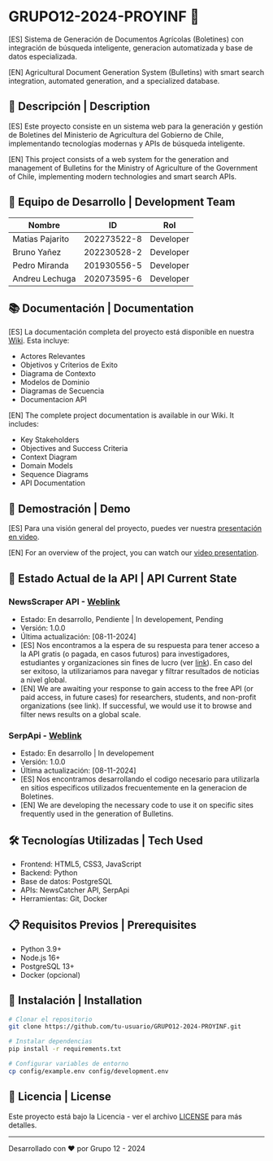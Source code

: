 # GRUPO12-2024-PROYINF 🌱

[ES] Sistema de Generación de Documentos Agrícolas (Boletines) con integración de búsqueda inteligente, generacion automatizada y base de datos especializada.

[EN] Agricultural Document Generation System (Bulletins) with smart search integration, automated generation, and a specialized database.

## 🚀 Descripción | Description
[ES] Este proyecto consiste en un sistema web para la generación y gestión de Boletines del Ministerio de Agricultura del Gobierno de Chile, implementando tecnologías modernas y APIs de búsqueda inteligente.

[EN] This project consists of a web system for the generation and management of Bulletins for the Ministry of Agriculture of the Government of Chile, implementing modern technologies and smart search APIs.

## 👥 Equipo de Desarrollo | Development Team
| Nombre | ID | Rol |
|--------|----|----|
| Matias Pajarito | 202273522-8 | Developer |
| Bruno Yañez | 202230528-2 | Developer |
| Pedro Miranda | 201930556-5 | Developer |
| Andreu Lechuga | 202073595-6 | Developer |

## 📚 Documentación | Documentation
[ES] La documentación completa del proyecto está disponible en nuestra [Wiki](https://github.com/MatiasPajarito/GRUPO12-2024-PROYINF/wiki). Esta incluye:
- Actores Relevantes
- Objetivos y Criterios de Exito
- Diagrama de Contexto
- Modelos de Dominio
- Diagramas de Secuencia
- Documentacion API

[EN] The complete project documentation is available in our Wiki. It includes:
- Key Stakeholders
- Objectives and Success Criteria
- Context Diagram
- Domain Models
- Sequence Diagrams
- API Documentation

## 🎥 Demostración | Demo
[ES] Para una visión general del proyecto, puedes ver nuestra [presentación en video](https://www.youtube.com/watch?v=TAgy9_8pgcM).

[EN] For an overview of the project, you can watch our [video presentation](https://www.youtube.com/watch?v=TAgy9_8pgcM).

## 🔧 Estado Actual de la API | API Current State

### NewsScraper API - [Weblink](https://www.newscatcherapi.com/)
- Estado: En desarrollo, Pendiente | In developement, Pending
- Versión: 1.0.0
- Última actualización: [08-11-2024]
- [ES] Nos encontramos a la espera de su respuesta para tener acceso a la API gratis (o pagada, en casos futuros) para investigadores, estudiantes y organizaciones sin fines de lucro (ver [link](https://www.newscatcherapi.com/free-news-api)). En caso del ser exitoso, la utilizariamos para navegar y filtrar resultados de noticias a nivel global.
- [EN] We are awaiting your response to gain access to the free API (or paid access, in future cases) for researchers, students, and non-profit organizations (see link). If successful, we would use it to browse and filter news results on a global scale.

### SerpApi - [Weblink](https://serpapi.com/)
- Estado: En desarrollo | In developement
- Versión: 1.0.0
- Última actualización: [08-11-2024]
- [ES] Nos encontramos desarrollando el codigo necesario para utilizarla en sitios especificos utilizados frecuentemente en la generacion de Boletines.
- [EN] We are developing the necessary code to use it on specific sites frequently used in the generation of Bulletins.

## 🛠️ Tecnologías Utilizadas | Tech Used
- Frontend: HTML5, CSS3, JavaScript
- Backend: Python
- Base de datos: PostgreSQL
- APIs: NewsCatcher API, SerpApi
- Herramientas: Git, Docker

## 📋 Requisitos Previos | Prerequisites
- Python 3.9+
- Node.js 16+
- PostgreSQL 13+
- Docker (opcional)

## 🚀 Instalación | Installation
```bash
# Clonar el repositorio
git clone https://github.com/tu-usuario/GRUPO12-2024-PROYINF.git

# Instalar dependencias
pip install -r requirements.txt

# Configurar variables de entorno
cp config/example.env config/development.env
```

## 📝 Licencia | License
Este proyecto está bajo la Licencia - ver el archivo [LICENSE](LICENSE.md) para más detalles.

---
Desarrollado con ❤️ por Grupo 12 - 2024
